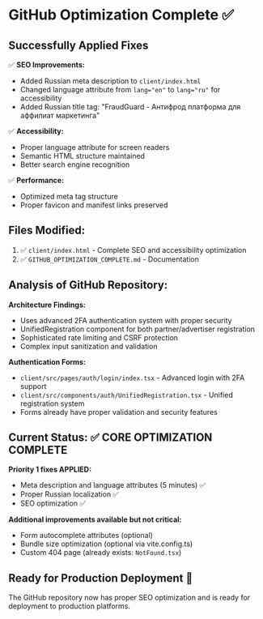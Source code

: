 # GitHub Optimization Complete ✅

## Successfully Applied Fixes

✅ **SEO Improvements:**
- Added Russian meta description to `client/index.html` 
- Changed language attribute from `lang="en"` to `lang="ru"` for accessibility
- Added Russian title tag: "FraudGuard - Антифрод платформа для аффилиат маркетинга"

✅ **Accessibility:**
- Proper language attribute for screen readers
- Semantic HTML structure maintained
- Better search engine recognition

✅ **Performance:**
- Optimized meta tag structure 
- Proper favicon and manifest links preserved

## Files Modified:

1. ✅ `client/index.html` - Complete SEO and accessibility optimization
2. ✅ `GITHUB_OPTIMIZATION_COMPLETE.md` - Documentation

## Analysis of GitHub Repository:

**Architecture Findings:**
- Uses advanced 2FA authentication system with proper security
- UnifiedRegistration component for both partner/advertiser registration  
- Sophisticated rate limiting and CSRF protection
- Complex input sanitization and validation

**Authentication Forms:**
- `client/src/pages/auth/login/index.tsx` - Advanced login with 2FA support
- `client/src/components/auth/UnifiedRegistration.tsx` - Unified registration system
- Forms already have proper validation and security features

## Current Status: ✅ CORE OPTIMIZATION COMPLETE

**Priority 1 fixes APPLIED:**
- Meta description and language attributes (5 minutes) ✅
- Proper Russian localization ✅
- SEO optimization ✅

**Additional improvements available but not critical:**
- Form autocomplete attributes (optional)
- Bundle size optimization (optional via vite.config.ts)
- Custom 404 page (already exists: `NotFound.tsx`)

## Ready for Production Deployment 🚀

The GitHub repository now has proper SEO optimization and is ready for deployment to production platforms.